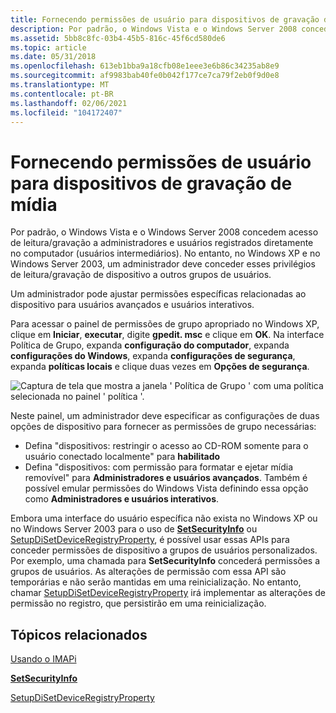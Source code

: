 ```yaml
---
title: Fornecendo permissões de usuário para dispositivos de gravação de mídia
description: Por padrão, o Windows Vista e o Windows Server 2008 concedem acesso de leitura/gravação a administradores e usuários registrados diretamente no computador (usuários intermediários).
ms.assetid: 5bb8c8fc-03b4-45b5-816c-45f6cd580de6
ms.topic: article
ms.date: 05/31/2018
ms.openlocfilehash: 613eb1bba9a18cfb08e1eee3e6b86c34235ab8e9
ms.sourcegitcommit: af9983bab40fe0b042f177ce7ca79f2eb0f9d0e8
ms.translationtype: MT
ms.contentlocale: pt-BR
ms.lasthandoff: 02/06/2021
ms.locfileid: "104172407"
---
```

# <a name="providing-user-permissions-for-media-burning-devices"></a>Fornecendo permissões de usuário para dispositivos de gravação de mídia

Por padrão, o Windows Vista e o Windows Server 2008 concedem acesso de leitura/gravação a administradores e usuários registrados diretamente no computador (usuários intermediários). No entanto, no Windows XP e no Windows Server 2003, um administrador deve conceder esses privilégios de leitura/gravação de dispositivo a outros grupos de usuários.

Um administrador pode ajustar permissões específicas relacionadas ao dispositivo para usuários avançados e usuários interativos.

Para acessar o painel de permissões de grupo apropriado no Windows XP, clique em **Iniciar**, **executar**, digite **gpedit. msc** e clique em **OK**. Na interface Política de Grupo, expanda **configuração do computador**, expanda **configurações do Windows**, expanda **configurações de segurança**, expanda **políticas locais** e clique duas vezes em **Opções de segurança**.

![Captura de tela que mostra a janela ' Política de Grupo ' com uma política selecionada no painel ' política '.](images/gpolpanel.jpg)

Neste painel, um administrador deve especificar as configurações de duas opções de dispositivo para fornecer as permissões de grupo necessárias:

-   Defina "dispositivos: restringir o acesso ao CD-ROM somente para o usuário conectado localmente" para **habilitado**
-   Defina "dispositivos: com permissão para formatar e ejetar mídia removível" para **Administradores e usuários avançados**. Também é possível emular permissões do Windows Vista definindo essa opção como **Administradores e usuários interativos**.

Embora uma interface do usuário específica não exista no Windows XP ou no Windows Server 2003 para o uso de [**SetSecurityInfo**](/windows/desktop/api/aclapi/nf-aclapi-setsecurityinfo) ou [SetupDiSetDeviceRegistryProperty](/windows/win32/api/setupapi/nf-setupapi-setupdisetdeviceregistrypropertya), é possível usar essas APIs para conceder permissões de dispositivo a grupos de usuários personalizados. Por exemplo, uma chamada para **SetSecurityInfo** concederá permissões a grupos de usuários. As alterações de permissão com essa API são temporárias e não serão mantidas em uma reinicialização. No entanto, chamar [SetupDiSetDeviceRegistryProperty](/windows/win32/api/setupapi/nf-setupapi-setupdisetdeviceregistrypropertya) irá implementar as alterações de permissão no registro, que persistirão em uma reinicialização.

## <a name="related-topics"></a>Tópicos relacionados

<dl> <dt>

[Usando o IMAPi](using-imapi.md)
</dt> <dt>

[**SetSecurityInfo**](/windows/desktop/api/aclapi/nf-aclapi-setsecurityinfo)
</dt> <dt>

[SetupDiSetDeviceRegistryProperty](/windows/win32/api/setupapi/nf-setupapi-setupdisetdeviceregistrypropertya)
</dt> </dl>

 

 